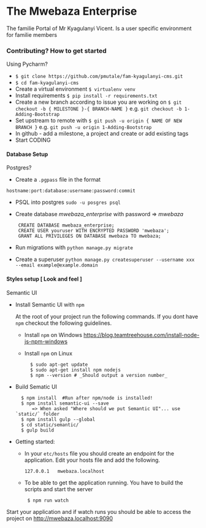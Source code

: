 # The Mwebaza Enterprise
The familie Portal of Mr Kyagulanyi Vicent. Is a user specific environment for familie members 

### Contributing? How to get started 
Using Pycharm? 
  -  `$ git clone https://github.com/pmutale/fam-kyagulanyi-cms.git`
  -  `$ cd fam-kyagulanyi-cms`
  -  Create a virtual environment `$ virtualenv venv`
  -  Install requirements `$ pip install -r requirements.txt`
  -  Create a new branch according to issue you are working on `$ git checkout -b { MILESTONE }-{ BRANCH-NAME }` e.g. `git checkout -b 1-Adding-Bootstrap`
  -  Set upstream to remote with `$ git push -u origin { NAME OF NEW BRANCH }` e.g. `git push -u origin 1-Adding-Bootstrap`
  -  In github - add a milestone, a project and create or add existing tags
  -  Start CODING

#### Database Setup
Postgres?
  -  Create a `.pgpass` file in the format
 
  ```hostname:port:database:username:password:commit```
  -  PSQL into postgres `sudo -u posgres psql`
  -  Create database *mwebaza_enterprise* with password => _mwebaza_
     ```
      CREATE DATABASE mwebaza_enterprise;
      CREATE USER youruser WITH ENCRYPTED PASSWORD 'mwebaza';
      GRANT ALL PRIVILEGES ON DATABASE mwebaza TO mwebaza;
      ```
    
  -  Run migrations with `python manage.py migrate`
  -  Create a superuser `python manage.py createsuperuser --username xxx --email example@example.domain`

#### Styles setup [ Look and feel ]
Semantic UI

  -  Install Semantic UI with `npm`
     
     At the root of your project run the following commands. If you dont have `npm` checkout the
     following guidelines.
    
     -  Install `npm` on Windows 
        https://blog.teamtreehouse.com/install-node-js-npm-windows
        
     -  Install `npm` on Linux
        ```
          $ sudo apt-get update
          $ sudo apt-get install npm nodejs
          $ npm --version # _Should output a version number_
        ```
  -  Build Sematic UI 
      ```
        $ npm install  #Run after npm/node is installed!
        $ npm install semantic-ui --save
            => When asked "Where should we put Semantic UI"... use `static/` folder
        $ npm install gulp --global
        $ cd static/semantic/
        $ gulp build
      ```
  -  Getting started:
     -  In your `etc/hosts` file you should create an endpoint for the application. Edit your hosts
         file and add the following.
        
         `127.0.0.1   mwebaza.localhost`
      
     -  To be able to get the application running. You have to build the scripts and start the server
         ```
          $ npm run watch
         ```

Start your application and if watch runs you should be able to access the project on http://mwebaza.localhost:9090

